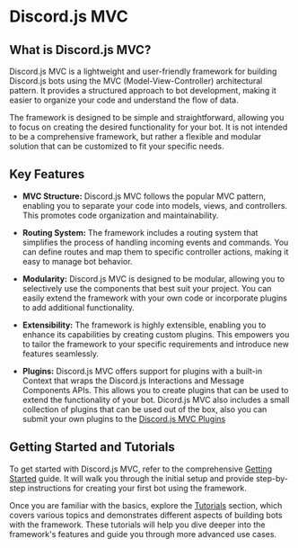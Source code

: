 # Discord.js MVC

## What is Discord.js MVC?

Discord.js MVC is a lightweight and user-friendly framework for building Discord.js bots using the MVC (Model-View-Controller) architectural pattern. It provides a structured approach to bot development, making it easier to organize your code and understand the flow of data.

The framework is designed to be simple and straightforward, allowing you to focus on creating the desired functionality for your bot. It is not intended to be a comprehensive framework, but rather a flexible and modular solution that can be customized to fit your specific needs.

## Key Features

- **MVC Structure:** Discord.js MVC follows the popular MVC pattern, enabling you to separate your code into models, views, and controllers. This promotes code organization and maintainability.

- **Routing System:** The framework includes a routing system that simplifies the process of handling incoming events and commands. You can define routes and map them to specific controller actions, making it easy to manage bot behavior.

- **Modularity:** Discord.js MVC is designed to be modular, allowing you to selectively use the components that best suit your project. You can easily extend the framework with your own code or incorporate plugins to add additional functionality.

- **Extensibility:** The framework is highly extensible, enabling you to enhance its capabilities by creating custom plugins. This empowers you to tailor the framework to your specific requirements and introduce new features seamlessly.

- **Plugins:** Discord.js MVC offers support for plugins with a built-in Context that wraps the Discord.js Interactions and Message Components APIs. This allows you to create plugins that can be used to extend the functionality of your bot. Dicord.js MVC also includes a small collection of plugins that can be used out of the box, also you can submit your own plugins to the [Discord.js MVC Plugins](https://github.com/3h04m1/discord.js-mvc)

## Getting Started and Tutorials

To get started with Discord.js MVC, refer to the comprehensive [Getting Started](https://discordjs-mvf.js.org/docs/getting-started) guide. It will walk you through the initial setup and provide step-by-step instructions for creating your first bot using the framework.

Once you are familiar with the basics, explore the [Tutorials](https://discordjs-mvf.js.org/docs/guide) section, which covers various topics and demonstrates different aspects of building bots with the framework. These tutorials will help you dive deeper into the framework's features and guide you through more advanced use cases.
